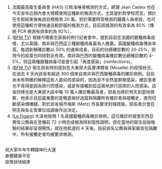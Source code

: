 1. 法國最高衛生委員會 (HAS) 已核准唾液檢測的方式，總理 Jean Castex 也在今天宣布近期內會大規模使用這種新的檢測方式，尤其是針對學校而言。預計在冬假結束後每週目標檢測 20 萬。對於需要時常檢測的醫護人員來說，也可使用這種較方便快速且較舒服的檢測方式，目前該檢測的有效率為 85%（傳統 PCR 檢測有效率約為 92%）。
1. ([BFM TV](http://bit.ly/3d3l8CF)) 根據今晚衛生部長的例行記者會中，提到目前在法國的變種病毒疫情，尤以英國、南非與巴西這三種變種病毒最為人擔憂。英國變種病毒傳染率高，每週新稱確診數以 50% 的速率成長，目前約佔總確診數的 20-25%，但現今的疫苗也同時對此有效。南非與巴西的變種病毒確診數佔總確診數約 4-5%，但這兩種變種病毒可能會引起「再度感染」(reinfections)。
1. ([BFM TV](http://bit.ly/2Neggjg)) 衛生部長特別提到在大東部大區摩澤爾省 (Moselle) 的疫情狀況，在過去 4 天內該省有超過 300 個來自南非與巴西變種病毒的確診病例。目前尚未有明確的解釋這些人是如何感染的，因為並不全然是群聚感染，確診患者也不見得是因為旅行而感染，或是有接觸到從這兩地旅行回來的人而感染。該省同樣也是大東部大區中每 10 萬人確診數最高者，部長也將於明天到當地視察，他表示目前最重要的是徹底做好追蹤與隔離所有確診者與接觸史，進而切斷感染傳播鏈。對於該省城市梅斯 (Metz) 市長要求封城措施，部長表示會在明天與各主管單位協調後作出決定。
1. ([Le Figaro](http://bit.ly/3pedUOu)) 大溪地發現 1 名英國變種病毒確診病例，這位確診的玻里尼西亞男性公務員在登機前 72 小時完成檢測得到陰性證明，但在當地的衛生設施檢驗的結果卻呈現陽性，就在他抵達的 4 天後。目前該名公務員與家屬皆在隔離中，所有接觸史者均被要求檢測。

<Grace><br />祝大家牛年牛轉錢坤行大運<br />身體健康平安<br />疫情快快結束</Grace>